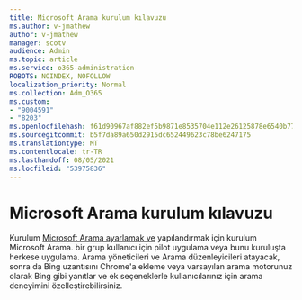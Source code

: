 ```yaml
---
title: Microsoft Arama kurulum kılavuzu
ms.author: v-jmathew
author: v-jmathew
manager: scotv
audience: Admin
ms.topic: article
ms.service: o365-administration
ROBOTS: NOINDEX, NOFOLLOW
localization_priority: Normal
ms.collection: Adm_O365
ms.custom:
- "9004591"
- "8203"
ms.openlocfilehash: f61d90967af882ef5b9871e8535704e112e26125878e6540b772f2ae54e83d37
ms.sourcegitcommit: b5f7da89a650d2915dc652449623c78be6247175
ms.translationtype: MT
ms.contentlocale: tr-TR
ms.lasthandoff: 08/05/2021
ms.locfileid: "53975836"
---
```

# <a name="microsoft-search-setup-guide"></a>Microsoft Arama kurulum kılavuzu

Kurulum [Microsoft Arama ayarlamak ve](https://go.microsoft.com/fwlink/?linkid=2153798) yapılandırmak için kurulum Microsoft Arama. bir grup kullanıcı için pilot uygulama veya bunu kuruluşta herkese uygulama. Arama yöneticileri ve Arama düzenleyicileri atayacak, sonra da Bing uzantısını Chrome'a ekleme veya varsayılan arama motorunuz olarak Bing gibi yanıtlar ve ek seçeneklerle kullanıcılarınız için arama deneyimini özelleştirebilirsiniz.
